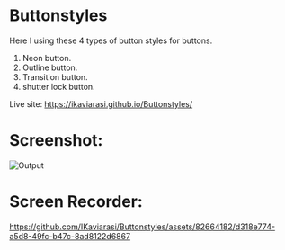 # Buttonstyles
Here I using these 4 types of button styles for buttons. 
1. Neon button.
2. Outline button.
3. Transition button.
4. shutter lock button.

Live site: https://ikaviarasi.github.io/Buttonstyles/

# Screenshot:

![Output](https://github.com/IKaviarasi/Buttonstyles/assets/82664182/75aa4ea8-8a15-45eb-ad27-4b284ca73feb)

# Screen Recorder:

https://github.com/IKaviarasi/Buttonstyles/assets/82664182/d318e774-a5d8-49fc-b47c-8ad8122d6867

